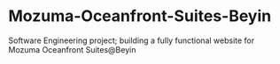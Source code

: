 # Mozuma-Oceanfront-Suites-Beyin
Software Engineering project; building a fully functional website for Mozuma Oceanfront Suites@Beyin
